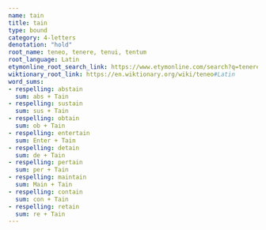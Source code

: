 ```yaml
---
name: tain
title: tain
type: bound
category: 4-letters
denotation: "hold"
root_name: teneo, tenere, tenui, tentum
root_language: Latin
etymonline_root_search_link: https://www.etymonline.com/search?q=tenere
wiktionary_root_link: https://en.wiktionary.org/wiki/teneo#Latin
word_sums:
- respelling: abstain
  sum: abs + Tain
- respelling: sustain
  sum: sus + Tain
- respelling: obtain
  sum: ob + Tain
- respelling: entertain
  sum: Enter + Tain
- respelling: detain
  sum: de + Tain
- respelling: pertain
  sum: per + Tain
- respelling: maintain
  sum: Main + Tain
- respelling: contain
  sum: con + Tain
- respelling: retain
  sum: re + Tain
---
```

